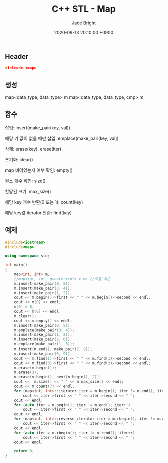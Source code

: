 ﻿---
title: C++ STL - Map
author: Jade Bright
date: 2020-09-13 20:10:00 +0900
categories: [C++]
tags: [C++STL]
---

## Header
```c++
#inlcude <map>
```
## 생성

map<data_type, data_type> m
map<data_type, data_type, cmp> m

## 함수

삽입: insert(make_pair(key, val))

해당 키 값이 없을 때만 삽입: emplace(make_pair(key, val))

삭제: erase(key), erase(iter)

초기화: clear()

map 비어있는지 여부 확인: empty()

원소 개수 확인: size()

할당된 크기: max_size()

해당 key 개수 반환(0 또는 1): count(key)

해당 key값 iterator 반환: find(key)

## 예제
```c++
#include<iostream>
#include<map>

using namespace std;

int main()
{
	map<int, int> m;
	//map<int, int, greater<int> > m; //오름 차순
	m.insert(make_pair(0, 5));
	m.insert(make_pair(3, 4));
	m.insert(make_pair(1, 2));
	cout << m.begin()->first << " " << m.begin()->second << endl;
	cout << m[0] << endl;
	m[0] = 6;
	cout << m[0] << endl;
	m.clear();
	cout << m.empty() << endl;
	m.insert(make_pair(0, 5));
	m.emplace(make_pair(3, 4));
	m.insert(make_pair(1, 2));
	m.insert(make_pair(2, 6));
	m.emplace(make_pair(1, 3));
	m.insert(m.end(), make_pair(7, 8));
	m.insert(make_pair(6, 9));
	cout << m.find(1)->first << " " << m.find(1)->second << endl;
	cout << m.find(3)->first << " " << m.find(3)->second << endl;
	m.erase(m.begin());
	m.erase(3);
	m.erase(m.begin(), next(m.begin(), 2));
	cout <<  m.size() << " " << m.max_size() << endl;
	cout << m.count(7) << endl;
	for (map<int, int>::iterator iter = m.begin(); iter != m.end(); iter++)
		cout << iter->first << " " << iter->second << " ";
	cout << endl;
	for (auto iter = m.begin(); iter != m.end(); iter++)
		cout << iter->first << " " << iter->second << " ";
	cout << endl;
	for (map<int, int>::reverse_iterator iter = m.rbegin(); iter != m.rend(); iter++)
		cout << iter->first << " " << iter->second << " ";
	cout << endl;
	for (auto iter = m.rbegin(); iter != m.rend(); iter++)
		cout << iter->first << " " << iter->second << " ";
	cout << endl;

	return 0;
}
```
